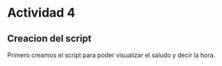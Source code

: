 # Actividad 4

## Creacion del script
Primero creamos el script para poder visualizar el saludo y decir la hora.

